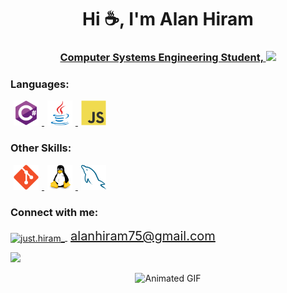 <h1 align="center">Hi ☕, I'm Alan Hiram</h1>
<h3 align="center">
    <a href="https://github.com/Alanhiram75">
        <span>Computer Systems Engineering Student, </span>
        <img src="https://readme-typing-svg.herokuapp.com?lines=Developer&center=true&width=300&height=45">
    </a>
</h3>

<h3 align="left">Languages:</h3>
<p align="left" style="margin: 0;">
    <a href="https://docs.microsoft.com/en-us/dotnet/csharp/" target="_blank" rel="noreferrer"> 
        <img src="https://raw.githubusercontent.com/devicons/devicon/master/icons/csharp/csharp-original.svg" alt="csharp" width="40" height="40" style="margin: 0 5px;"/> 
    </a> 
    <a href="https://www.java.com" target="_blank" rel="noreferrer"> 
        <img src="https://raw.githubusercontent.com/devicons/devicon/master/icons/java/java-original.svg" alt="java" width="40" height="40" style="margin: 0 5px;"/> 
    </a> 
    <a href="https://developer.mozilla.org/en-US/docs/Web/JavaScript" target="_blank" rel="noreferrer"> 
        <img src="https://raw.githubusercontent.com/devicons/devicon/master/icons/javascript/javascript-original.svg" alt="javascript" width="40" height="40" style="margin: 0 5px;"/> 
    </a> 
</p>

<h3 align="left">Other Skills:</h3>
<p align="left" style="margin: 0;">
    <a href="https://git-scm.com/" target="_blank" rel="noreferrer"> 
        <img src="https://raw.githubusercontent.com/devicons/devicon/master/icons/git/git-original.svg" alt="git" width="40" height="40" style="margin: 0 5px;"/> 
    </a>
    <a href="https://www.linux.org/" target="_blank" rel="noreferrer"> 
        <img src="https://raw.githubusercontent.com/devicons/devicon/master/icons/linux/linux-original.svg" alt="linux" width="40" height="40" style="margin: 0 5px;"/> 
    </a> 
    <a href="https://www.mysql.com/" target="_blank" rel="noreferrer"> 
        <img src="https://raw.githubusercontent.com/devicons/devicon/master/icons/mysql/mysql-original.svg" alt="mysql" width="40" height="40" style="margin: 0 5px;"/> 
    </a> 
</p>

<h3 align="left">Connect with me:</h3>
<p align="left" style="margin: 0;">
    <a href="https://instagram.com/just.hiram_" target="blank">
        <img align="center" src="https://raw.githubusercontent.com/rahuldkjain/github-profile-readme-generator/master/src/images/icons/Social/instagram.svg" alt="just.hiram_" height="30" width="40" style="margin: 0; padding: 0;"/>
    </a>
    <a href="mailto:alanhiram75@gmail.com" style="font-size: 20px; margin: 0 5px;">alanhiram75@gmail.com</a>
</p>

<p>
    <img src="https://github-readme-streak-stats.herokuapp.com/?user=Alanhiram75&theme=shadow_blue&hide_border=false" /><br/>
</p>

<p align="center">
    <img src="https://64.media.tumblr.com/f8134b0337d2c3d025b82904c07faf74/tumblr_pdewz5XhaW1scncwdo1_540.gif" width="300" alt="Animated GIF" />
</p>

